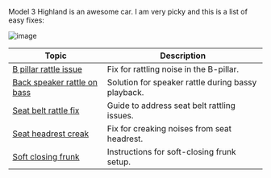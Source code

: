 Model 3 Highland is an awesome car. I am very picky and this is a list of easy fixes:

![image](https://github.com/user-attachments/assets/0a0cf795-1bf0-4616-9e21-94f9d27803b6)

| Topic                              | Description                        |
|------------------------------------|------------------------------------|
| [B pillar rattle issue](b_pillar_rattle.md)       | Fix for rattling noise in the B-pillar.      |
| [Back speaker rattle on bass](back_speaker_rattle_on_bass.md) | Solution for speaker rattle during bassy playback. |
| [Seat belt rattle fix](seat_belt_rattle_fix.md)         | Guide to address seat belt rattling issues.  |
| [Seat headrest creak](seat_headrest_creak.md)          | Fix for creaking noises from seat headrest.  |
| [Soft closing frunk](soft_closing_frunk.md)           | Instructions for soft-closing frunk setup.   |
